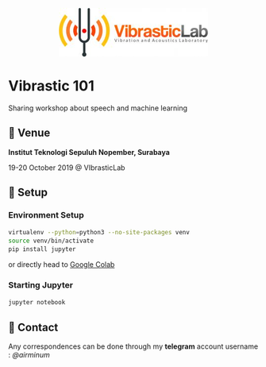 <p align="center">
  <img src="assets/img/vibrastic.jpg">
</p>

# Vibrastic 101

Sharing workshop about speech and machine learning

## :triangular_flag_on_post: Venue

**Institut Teknologi Sepuluh Nopember, Surabaya**

19-20 October 2019 @ VIbrasticLab


## :wrench: Setup
### Environment Setup
```bash
virtualenv --python=python3 --no-site-packages venv
source venv/bin/activate
pip install jupyter
```

or directly head to [Google Colab](https://colab.research.google.com)

### Starting Jupyter
```bash
jupyter notebook
```

## :email: Contact 

Any correspondences can be done through my **telegram** account username : *@airminum*